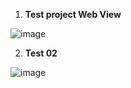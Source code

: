 1.  **Test project Web View** 

![image](https://github.com/user-attachments/assets/95c60017-7be7-4358-b527-3ab234d9077c)

2. **Test 02** 

![image](https://github.com/user-attachments/assets/11105006-9aca-4f29-b081-df98a18b8f4f)
